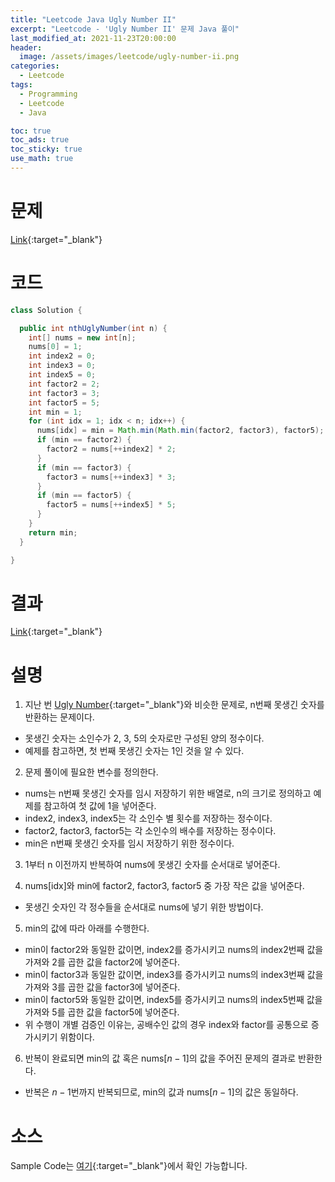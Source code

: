 ```yaml
---
title: "Leetcode Java Ugly Number II"
excerpt: "Leetcode - 'Ugly Number II' 문제 Java 풀이"
last_modified_at: 2021-11-23T20:00:00
header:
  image: /assets/images/leetcode/ugly-number-ii.png
categories:
  - Leetcode
tags:
  - Programming
  - Leetcode
  - Java

toc: true
toc_ads: true
toc_sticky: true
use_math: true
---
```

# 문제
[Link](https://leetcode.com/problems/ugly-number-ii/){:target="_blank"}

# 코드
```java
class Solution {

  public int nthUglyNumber(int n) {
    int[] nums = new int[n];
    nums[0] = 1;
    int index2 = 0;
    int index3 = 0;
    int index5 = 0;
    int factor2 = 2;
    int factor3 = 3;
    int factor5 = 5;
    int min = 1;
    for (int idx = 1; idx < n; idx++) {
      nums[idx] = min = Math.min(Math.min(factor2, factor3), factor5);
      if (min == factor2) {
        factor2 = nums[++index2] * 2;
      }
      if (min == factor3) {
        factor3 = nums[++index3] * 3;
      }
      if (min == factor5) {
        factor5 = nums[++index5] * 5;
      }
    }
    return min;
  }

}
```

# 결과
[Link](https://leetcode.com/submissions/detail/591458097/){:target="_blank"}

# 설명
1. 지난 번 [Ugly Number](../ugly-number){:target="_blank"}와 비슷한 문제로, n번째 못생긴 숫자를 반환하는 문제이다.
- 못생긴 숫자는 소인수가 2, 3, 5의 숫자로만 구성된 양의 정수이다.
- 예제를 참고하면, 첫 번째 못생긴 숫자는 1인 것을 알 수 있다.

2. 문제 풀이에 필요한 변수를 정의한다.
- nums는 n번째 못생긴 숫자를 임시 저장하기 위한 배열로, n의 크기로 정의하고 예제를 참고하여 첫 값에 1을 넣어준다.
- index2, index3, index5는 각 소인수 별 횟수를 저장하는 정수이다.
- factor2, factor3, factor5는 각 소인수의 배수를 저장하는 정수이다.
- min은 n번째 못생긴 숫자를 임시 저장하기 위한 정수이다.

3. 1부터 n 이전까지 반복하여 nums에 못생긴 숫자를 순서대로 넣어준다.

4. nums[idx]와 min에 factor2, factor3, factor5 중 가장 작은 값을 넣어준다.
- 못생긴 숫자인 각 정수들을 순서대로 nums에 넣기 위한 방법이다.

5. min의 값에 따라 아래를 수행한다.
- min이 factor2와 동일한 값이면, index2를 증가시키고 nums의 index2번째 값을 가져와 2를 곱한 값을 factor2에 넣어준다.
- min이 factor3과 동일한 값이면, index3를 증가시키고 nums의 index3번째 값을 가져와 3를 곱한 값을 factor3에 넣어준다.
- min이 factor5와 동일한 값이면, index5를 증가시키고 nums의 index5번째 값을 가져와 5를 곱한 값을 factor5에 넣어준다.
- 위 수행이 개별 검증인 이유는, 공배수인 값의 경우 index와 factor를 공통으로 증가시키기 위함이다.

6. 반복이 완료되면 min의 값 혹은 nums[$n - 1$]의 값을 주어진 문제의 결과로 반환한다.
- 반복은 $n - 1$번까지 반복되므로, min의 값과 nums[$n - 1$]의 값은 동일하다.

# 소스
Sample Code는 [여기](https://github.com/GracefulSoul/leetcode/blob/master/src/main/java/gracefulsoul/problems/UglyNumberII.java){:target="_blank"}에서 확인 가능합니다.